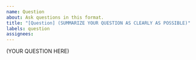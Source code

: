 ```yaml
---
name: Question
about: Ask questions in this format.
title: "[Question] (SUMMARIZE YOUR QUESTION AS CLEARLY AS POSSIBLE)"
labels: question
assignees:
---
```

<!---

When you're asking a question, please make sure:

- You clarify your questions as clear as possible. If possible, please make it a yes/no question. If possible, please summarize your question in one sentence at the beginning of an issue.

- If you're asking a question on concepts:
    + You read the corresponding sections of the slide.
    + You searched for the concepts using search engines and Wikipedia.

- If you're asking a question on Rust programming:
    + You searched for error messages or any relevant logs using search engines.
    + Your problem is reproducible in the provided server. Please describe how others can reproduce your problem.
    + You paste code, if any, in text with [syntax hightlight](https://docs.github.com/en/github/writing-on-github/creating-and-highlighting-code-blocks). No images.
    + You paste code, if any, that is minimized as much as possible. Your code should be immediately relevant to your question.

-->

(YOUR QUESTION HERE)
